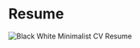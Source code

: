 # Resume
![Black White Minimalist CV Resume](https://github.com/sharan2702/Resume/assets/133088748/e623735b-b38a-41ca-802a-642261f3a41f)
